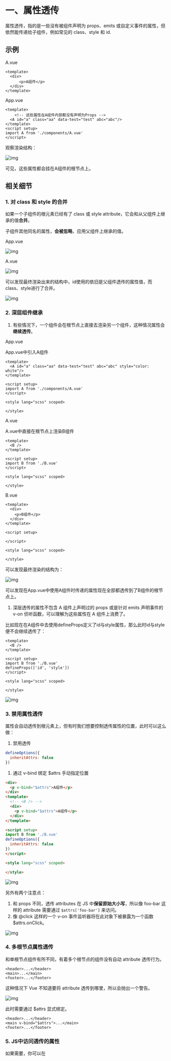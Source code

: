 # 一、属性透传

属性透传，指的是一些没有被组件声明为 props、emits 或自定义事件的属性，但依然能传递给子组件，例如常见的 class、style 和 id. 

## 示例

A.vue

```vue
<template>
  <div>
      <p>A组件</p>
  </div>
</template>
```

App.vue

```vue
<template>
    <!-- 这些属性在A组件内部都没有声明为Props -->
  <A id="a" class="aa" data-test="test" abc="abc"/>
</template>
<script setup>
import A from './components/A.vue'
</script>
```

观察渲染结构：

![img](https://cdn.nlark.com/yuque/0/2025/png/22253064/1739503948533-f2725776-326b-48db-aee7-1180ad614207.png)

可见，这些属性都会挂在A组件的根节点上。

## 相关细节

### 1. 对 class 和 style 的合并

如果一个子组件的根元素已经有了 class 或 style attribute，它会和从父组件上继承的值**合并**。

子组件其他同名的属性，**会被忽略**，应用父组件上继承的值。

App.vue

![img](https://cdn.nlark.com/yuque/0/2025/png/22253064/1739507548592-82dfc1e1-0cb7-4a47-b1bf-de8fd2b47f51.png)

A.vue

![img](https://cdn.nlark.com/yuque/0/2025/png/22253064/1739507562900-d24da2ad-84b2-4abd-9906-cf6f673a0f29.png)

可以发现最终渲染出来的结构中，id使用的依旧是父组件透传的属性值，而class、style进行了合并。

![img](https://cdn.nlark.com/yuque/0/2025/png/22253064/1739507593858-d80dcd6a-a48e-496e-9b59-adbee6fd668c.png)

### 2. 深层组件继承

1. 有些情况下，一个组件会在根节点上直接去渲染另一个组件，这种情况属性会**继续透传**。

App.vue

App.vue中引入A组件

```vue
<template>
  <A id="a" class="aa" data-test="test" abc="abc" style="color: white"/>
</template>

<script setup>
import A from './components/A.vue'
</script>

<style lang="scss" scoped>

</style>
```

A.vue

A.vue中直接在根节点上渲染B组件

```vue
<template>
  <B />
</template>

<script setup>
import B from './B.vue'
</script>

<style lang="scss" scoped>

</style>
```

B.vue

```vue
<template>
  <div>
    <p>B组件</p>
  </div>
</template>

<script setup>

</script>

<style lang="scss" scoped>

</style>
```

可以发现最终渲染的结构为：

![img](https://cdn.nlark.com/yuque/0/2025/png/22253064/1739507874703-1ca24786-a142-41e2-8ded-080ed6038b63.png)

可以发现在App.vue中使用A组件时传递的属性现在全部都透传到了B组件的根节点上。

1. 深层透传的属性不包含 A 组件上声明过的 props 或是针对 emits 声明事件的 v-on 侦听函数，可以理解为这些属性在 A 组件上消费了。

比如现在在A组件中去使用defineProps定义了id与style属性，那么此时id与style便不会继续透传了：

```vue
<template>
  <B />
</template>

<script setup>
import B from './B.vue'
defineProps(['id', 'style'])
</script>

<style lang="scss" scoped>

</style>
```

![img](https://cdn.nlark.com/yuque/0/2025/png/22253064/1739508087484-c4bf91a2-ce4f-4cf1-bafc-82a50006d55f.png)

### 3. 禁用属性透传

属性会自动透传到根元素上，但有时我们想要控制透传属性的位置，此时可以这么做：

1. 禁用透传

```javascript
defineOptions({
  inheritAttrs: false
})
```

1. 通过 v-bind 绑定 $attrs 手动指定位置

```html
<div>
  <p v-bind="$attrs">A组件</p>
</div>
<template>
  <!-- <B /> -->
  <div>
    <p v-bind="$attrs">A组件</p>
  </div>
</template>

<script setup>
import B from './B.vue'
defineOptions({
  inheritAttrs: false
})
</script>

<style lang="scss" scoped>

</style>
```

![img](https://cdn.nlark.com/yuque/0/2025/png/22253064/1739508187163-522e807e-b81b-4d27-9a4b-df79b8d2a992.png)

另外有两个注意点：

1. 和 props 不同，透传 attributes 在 JS 中**保留原始大小写**，所以像 foo-bar 这样的 attribute 需要通过 `$attrs['foo-bar']` 来访问。
2. 像 @click 这样的一个 v-on 事件监听器将在此对象下被暴露为一个函数 $attrs.onClick。

![img](https://cdn.nlark.com/yuque/0/2025/png/22253064/1739513080339-218bd56f-552b-4b92-adb1-78038e3f3caa.png)

### 4. 多根节点属性透传

和单根节点组件有所不同，有着多个根节点的组件没有自动 attribute 透传行为。

```vue
<header>...</header>
<main>...</main>
<footer>...</footer>
```

这种情况下 Vue 不知道要将 attribute 透传到哪里，所以会抛出一个警告。

![img](https://cdn.nlark.com/yuque/0/2025/png/22253064/1739513150523-548d878e-7418-43a3-a5c7-3ccf94a1d891.png)

此时需要通过 $attrs 显式绑定。

```vue
<header>...</header>
<main v-bind="$attrs">...</main>
<footer>...</footer>
```

### 5. JS中访问透传的属性

如果需要，你可以在 <script setup> 中使用 useAttrs API 来访问一个组件的所有透传 attribute：

```vue
<script setup>
import { useAttrs } from 'vue'

const attrs = useAttrs()
</script>
```

如果没有使用 <script setup>，attrs 会作为 setup 方法上下文对象的一个属性暴露：

```javascript
export default {
  setup(props, ctx) {
    // 透传 attribute 被暴露为 ctx.attrs
    console.log(ctx.attrs)
  }
}
```

# 二、依赖注入

Props 逐级传递存在的问题：

![img](https://cdn.nlark.com/yuque/0/2025/png/22253064/1739515849572-16eed864-eadb-4479-bf06-476bc513dbf6.png)

使用 Pinia 能够解决该问题，但是如果不用 Pinia 呢？

可以用依赖注入。

## 快速上手

整个依赖注入分为两个角色：

1. 提供方：负责**提供数据**
2. 注入方：负责**接收数据**

**1. 提供方**

要提供数据，可以使用 provide 方法。例如：

```vue
<script setup>
  import { provide } from 'vue'

  provide(/* 数据名称 */ 'message', /* 实际数据 */ 'hello!')
  provide('message', 'hello!')
</script>
```

该方法接收的参数也很简单：

1. 数据对应的名称
2. 实际的数据

**2. 注入方**

注入方通过 inject 方法来取得数据。例如：

```vue
<script setup>
  import { inject } from 'vue'

  const message = inject('message')
</script>
```

## 相关细节

### **1. 非 setup 语法糖**

如果没有使用 setup 语法糖，那么需要**保证 provide 和 inject 方法是在 setup 方法中同步调用的**：

```vue
import { provide } from 'vue'

  export default {
    setup() {
      provide(/* 注入名 */ 'message', /* 值 */ 'hello!')
    }
  }
import { inject } from 'vue'

  export default {
    setup() {
      const message = inject('message')
      return { message }
    }
  }
```

因为 Vue 的依赖注入机制需要在组件初始化期间同步建立依赖关系，这样可以**确保所有组件在渲染之前就已经获取到必要的依赖数据**。如果 provide 和 inject 在 setup 之外或异步调用，Vue 无法保证组件初始化完成之前所有的依赖关系已经正确建立。

### **2. 全局依赖提供**

```javascript
// main.js
import { createApp } from 'vue'

const app = createApp({})

app.provide(/* 注入名 */ 'message', /* 值 */ 'hello!')
```

在应用级别提供的数据在该应用内的所有组件中都可以注入。

### **3. 注入默认值**

注入方可以提供一个默认值，这一点类似于 props 的默认值。

```javascript
// 如果没有祖先组件提供 "message"
// value 会是 "这是默认值"
const value = inject('message', '这是默认值')
```

### **4. 提供响应式数据**

提供方所提供的值**可以是任意类型的值**，**包括响应式的值**。

注意点：

1. 如果提供的值是一个 ref，注入进来的会是该 ref 对象，而**不会自动解包**为其内部的值。
2. **尽可能将任何对响应式状态的变更都保持在提供方组件中**

```vue
<!-- 在供给方组件内 -->
<script setup>
  import { provide, ref } from 'vue'

  // 响应式数据
  const location = ref('North Pole')
  // 修改响应式数据的方法
  function updateLocation() {
    location.value = 'South Pole'
  }

  provide('location', {
    location,
    updateLocation
  })
</script>
<!-- 在注入方组件 -->
<script setup>
  import { inject } from 'vue'
  // 同时拿到响应式数据，以及修改该数据的方法
  const { location, updateLocation } = inject('location')
</script>

<template>
  <button @click="updateLocation">{{ location }}</button>
</template>
```

1. 使用 readonly 来提供只读值

```vue
<script setup>
  import { ref, provide, readonly } from 'vue'

  const count = ref(0)
  provide('read-only-count', readonly(count))
</script>
```

### **5. 使用Symbol作为数据名**

大型的应用建议最好使用 Symbol 来作为注入名以避免潜在的冲突。推荐在一个单独的文件中导出这些注入名 Symbol：

```javascript
// keys.js
export const myInjectionKey = Symbol()
// 在供给方组件中
import { provide } from 'vue'
import { myInjectionKey } from './keys.js'

provide(myInjectionKey, { /* 要提供的数据 */ });
// 注入方组件
import { inject } from 'vue'
import { myInjectionKey } from './keys.js'

const injected = inject(myInjectionKey)
```

实战案例：整个应用程序在多个组件中共享一些全局配置（主题颜色、用户信息...）



# 三、组合式函数

组合式函数，本质上也就是**代码复用**的一种方式。

- 组件：对结构、样式、逻辑进行复用
- 组合式函数：侧重于对 **有状态** 的逻辑进行复用



## 快速上手

实现一个鼠标坐标值的追踪器。

```vue
<template>
  <div>当前鼠标位置: {{ x }}, {{ y }}</div>
</template>
<script setup>
import { ref, onMounted, onUnmounted } from 'vue'

const x = ref(0)
const y = ref(0)

function update(event) {
  x.value = event.pageX
  y.value = event.pageY
}

onMounted(() => window.addEventListener('mousemove', update))
onUnmounted(() => window.removeEventListener('mousemove', update))
</script>
<style scoped></style>
```

多个组件中**复用这个相同的逻辑**，该怎么办？

答：使用组合式函数。将包含了状态的相关逻辑，一起提取到一个单独的函数中，该函数就是组合式函数。

hooks/useMouse.js

```javascript
import { ref, onMounted, onUnmounted } from 'vue'
export function useMouse() {

  const x = ref(0)
  const y = ref(0)

  function update(event) {
    x.value = event.pageX
    y.value = event.pageY
  }

  onMounted(() => window.addEventListener('mousemove', update))
  onUnmounted(() => window.removeEventListener('mousemove', update))
  
  return {x, y}
}
```

App.vue

```vue
<template>
  <div>
    x: {{ x }}, y: {{ y }}
  </div>
</template>

<script setup>
import { useMouse } from './hooks/useMouse'
const { x, y } = useMouse()
</script>

<style lang="scss" scoped>

</style>
```



## 相关细节

### 1. 组合式函数本身还可以相互嵌套

hooks/useEvent.js

```javascript
import { onMounted, onUnmounted } from "vue"

export function useEvent(target, event, cb) {
  onMounted(() => target.addEventListener(event, cb))
  onUnmounted(() => target.removeEventListener(event, cb))
}
```

hooks/useMouse.js

```javascript
import { ref } from 'vue'
import { useEvent } from './useEvent'
export function useMouse() {

  const x = ref(0)
  const y = ref(0)

  function update(event) {
    x.value = event.pageX
    y.value = event.pageY
  }

  useEvent(window, 'mousemove', update)
  
  return {x, y}
}
```

### 2. 和Vue2时期mixin区别

解决了 Vue2 时期 mixin 的一些问题。

1. **不清晰的数据来源**：当使用多个 minxin 的时候，实例上的数据属性来自于哪一个 mixin 不太好分辨。
2. **命名空间冲突**：如果多个 mixin 来自于不同的作者，可能会注册相同的属性名，造成命名冲突mixin

```javascript
const mixinA = {
  methods: {
    fetchData() {
      // fetch data logic for mixin A
      console.log('Fetching data from mixin A');
    }
  }
};

const mixinB = {
  methods: {
    fetchData() {
      // fetch data logic for mixin B
      console.log('Fetching data from mixin B');
    }
  }
};

new Vue({
  mixins: [mixinA, mixinB],
  template: `
    <div>
      <button @click="fetchData">Fetch Data</button>
    </div>
  `
});
```

组合式函数：

```javascript
// useMixinA.js
import { ref } from 'vue';

export function useMixinA() {
  function fetchData() {
    // fetch data logic for mixin A
    console.log('Fetching data from mixin A');
  }

  return { fetchData };
}

// useMixinB.js
import { ref } from 'vue';

export function useMixinB() {
  function fetchData() {
    // fetch data logic for mixin B
    console.log('Fetching data from mixin B');
  }

  return { fetchData };
}
```

组件使用上面的组合式函数：

```javascript
import { defineComponent } from 'vue';
import { useMixinA } from './useMixinA';
import { useMixinB } from './useMixinB';

export default defineComponent({
  setup() {
    // 这里必须要给别名
    const { fetchData: fetchDataA } = useMixinA();
    const { fetchData: fetchDataB } = useMixinB();

    fetchDataA();
    fetchDataB();

    return { fetchDataA, fetchDataB };
  },
  template: `
    <div>
      <button @click="fetchDataA">Fetch Data A</button>
      <button @click="fetchDataB">Fetch Data B</button>
    </div>
  `
});
```

1. 隐式的跨mixin交流mixin

```javascript
export const mixinA = {
  data() {
    return {
      sharedValue: 'some value'
    };
  }
};
export const minxinB = {
  computed: {
    dValue(){
      // 和 mixinA 具有隐式的交流
      // 因为最终 mixin 的内容会被合并到组件实例上面，因此在 mixinB 里面可以直接访问 mixinA 的数据
      return this.sharedValue + 'xxxx';
    }
  }
}
```

组合式函数：交流就是显式的

```javascript
import { ref } from 'vue';

export function useMixinA() {
  const sharedValue = ref('some value');
  return { sharedValue };
}
```

此时如果useMixinB中想使用sharedValue就得以参数的形式传递进来：

```javascript
import { computed } from 'vue';

export function useMixinB(sharedValue) {
  const derivedValue = computed(() => sharedValue.value + ' extended');
  return { derivedValue };
}
<template>
  <div>
    {{ derivedValue }}
  </div>
</template>

<script>
import { defineComponent } from 'vue';
import { useMixinA } from './useMixinA';
import { useMixinB } from './useMixinB';

export default defineComponent({
  setup() {
    const { sharedValue } = useMixinA();
    
    // 两个组合式函数的交流是显式的
    const { derivedValue } = useMixinB(sharedValue);

    return { derivedValue };
  }
});
</script>
```



### 3.异步状态

根据异步请求的情况显示不同的信息：

```vue
<template>
  <div v-if="error">Oops! Error encountered: {{ error.message }}</div>
  <div v-else-if="data">
    Data loaded:
    <pre>{{ data }}</pre>
  </div>
  <div v-else>Loading...</div>
</template>
<script setup>
import { ref } from 'vue'

// 发送请求获取数据
const data = ref(null)
// 错误
const error = ref(null)

fetch('...')
  .then((res) => res.json())
  .then((json) => (data.value = json))
  .catch((err) => (error.value = err))
</script>
```

如何复用这段逻辑？仍然是提取成一个组合式函数。

如下：

```javascript
import { ref } from 'vue'
export function useFetch(url) {
  const data = ref(null)
  const error = ref(null)

  fetch(url)
    .then((res) => res.json())
    .then((json) => (data.value = json))
    .catch((err) => (error.value = err))

  return { data, error }
}
```

现在重构上面的组件：

```vue
<template>
  <div v-if="error">Oops! Error encountered: {{ error.message }}</div>
  <div v-else-if="data">
    Data loaded:
    <pre>{{ data }}</pre>
  </div>
  <div v-else>Loading...</div>
</template>
<script setup>
import {useFetch} from './hooks/useFetch';
const {data, error} = useFetch('xxxx')
</script>
```



这里为了更加灵活，我们想要传递一个响应式数据：

```javascript
const url = ref('first-url');
// 请求数据
const {data, error} = useFetch(url);
// 修改 url 的值后重新请求数据
url.value = 'new-url';
```

此时我们就需要重构上面的组合式函数：

```javascript
import { ref, watchEffect, toValue } from 'vue'
export function useFetch(url) {
  const data = ref(null)
  const error = ref(null)

  const fetchData = () => {
    // 每次执行 fetchData 的时候，重制 data 和 error 的值
    data.value = null
    error.value = null

    fetch(toValue(url))
      .then((res) => res.json())
      .then((json) => (data.value = json))
      .catch((err) => (error.value = err))
  }

  watchEffect(() => {
    fetchData()
  })

  return { data, error }
}
```

toValue: 如果传递的是一个普通数据直接返回，如果是一个响应式数据返回.value



**约定和最佳实践**

**1. 命名**：组合式函数约定用**驼峰命名法**命名，并**以“use”作为开头**。例如前面的 useMouse、useEvent.

**2. 输入参数**：注意参数是**响应式数据**的情况。如果你的组合式函数在输入参数是 ref 或 getter 的情况下创建了响应式 effect，为了让它能够被正确追踪，请确保要么使用 watch( ) 显式地监视 ref 或 getter，要么在 watchEffect( ) 中调用 toValue( )。

**3. 返回值**

组合式函数中推荐返回一个普通对象，该对象的每一项是 ref 数据，这样可以保证在解构的时候仍然能够保持其响应式的特性：

```javascript
// 组合式函数
export function useMouse() {
  const x = ref(0)
  const y = ref(0)

  // ...
  
  return { x, y }
}
import { useMouse } from './hooks/useMouse'
// 可以解构
const { x, y } = useMouse()
```

如果希望以对象属性的形式来使用组合式函数中返回的状态，可以将返回的对象用 reactive 再包装一次即可：

```javascript
import { useMouse } from './hooks/useMouse'
const mouse = reactive(useMouse())
```

**4. 副作用**

在组合式函数中可以执行副作用，例如添加 DOM 事件监听器或者请求数据。但是请确保在 onUnmounted 里面清理副作用。

例如在一个组合式函数设置了一个事件监听器，那么就需要在 onUnmounted 的时候移除这个事件监听器。

```javascript
export function useMouse() {
  // ...

  onMounted(() => window.addEventListener('mousemove', update))
  onUnmounted(() => window.removeEventListener('mousemove', update))

    // ...
}
```

也可以像前面 useEvent 一样，专门定义一个组合式函数来处理副作用：

```javascript
import { onMounted, onUnmounted } from 'vue'

export function useEventListener(target, event, callback) {
  // 专门处理副作用的组合式函数
  onMounted(() => target.addEventListener(event, callback))
  onUnmounted(() => target.removeEventListener(event, callback))
}
```

**5. 使用限制**

1. 只能在 <script setup>或 setup( ) 钩子中调用：确保在组件实例被创建时，所有的组合式函数都被正确初始化。特别如果你使用的是选项式 API，那么需要在 setup 方法中调用组合式函数，并且返回，这样才能暴露给 this 及其模板使用

```javascript
import { useMouse } from './mouse.js'
import { useFetch } from './fetch.js'

export default {
  setup() {
    // 因为组合式函数会返回一些状态
    // 为了后面通过 this 能够正确访问到这些数据状态
    // 必须在 setup 的时候调用组合式函数
    const { x, y } = useMouse()
    const { data, error } = useFetch('...')
    return { x, y, data, error }
  },
  mounted() {
    // setup() 暴露的属性可以在通过 `this` 访问到
    console.log(this.x)
  }
  // ...其他选项
}
```

1. 只能被同步调用：组合式函数需要同步调用，以确保在组件实例的初始化过程中，所有相关的状态和副作用都能被正确地设置和处理。如果组合式函数被异步调用，可能会导致在组件实例还未完全初始化时，尝试访问未定义的实例数据，从而引发错误。
2. 可以在像 onMounted 生命周期钩子中调用：在某些情况下，可以在如 onMounted 生命周期钩子中调用组合式函数。这些生命周期钩子也是**同步执行**的，并且在组件实例已经被初始化后调用，因此可以安全地使用组合式函数。



# 四、自定义指令

Vue内置指令：

- v-if
- v-for
- v-show
- v-html
- v-model
- v-on
- v-bind
- ....

自定义指令的本质也是一种复用。

目前为止复用的方式有：

- 组件: 对结构、样式、逻辑的一种复用
- 组合式函数：侧重于对**有状态的逻辑**进行复用
- 自定义指令：重用涉及普通元素的底层 DOM 访问的逻辑

## 快速上手

App.vue

```vue
<template>
  <input type="text" v-focus />
</template>
<script setup>
// 这里是局部注册自定义指令，只在 App.vue里面生效
const vFocus = {
  // 键值对
  // 键：生命周期钩子 值：函数
  mounted: (el) => {
    // 这个是 DOM 原生方法，用来让元素获取焦点
    el.focus()
  }
}
</script>
<style scoped></style>
```

指令名称要以`v`开头

## 相关细节

### 1. 不同组件写法下的自定义指令

1. Vue3 setup 语法setup 写法中**任何以 v 开头的驼峰式命名的变量**都可以被用作一个自定义指令。
2. 非 setup 语法：**需要在 directives 中进行注册**，例如：App.vue

```vue
<script>
export default {
  // 有一个directives的配置选项
  directives: {
    focus: {
      mounted: (el) => el.focus()
    }
  }
}
</script>

<template>
  <input v-focus />
</template>
```

### 2. 全局注册

在 app 应用实例上面通过 directive 来进行注册。

main.js

```javascript
import { createApp } from 'vue';
import App from './App.vue';

const app = createApp(App);

// 创建一个全局的自定义指令 v-focus
// 全局注册的自定义指令可以在所有组件里面使用
app.directive('focus', {
  mounted(el) {
    el.focus();
  }
});

app.mount('#app');
```

简化写法：

```javascript
// 注意第二个参数，不再是对象而是函数
app.directive('color', (el, binding) => {
  // 这会在 `mounted` 和 `updated` 时都调用
  el.style.color = binding.value
})
```

第二个参数是一个函数而非对象，之前对象可以指定具体哪个生命周期，而**函数对应的就固定是 mounted 和 updated 生命周期**。

### 3. 指令钩子

对象内是和生命周期钩子相关的键值对，可以选择其他生命周期钩子函数：

```javascript
const myDirective = {
  // 在绑定元素的 attribute 前
  // 或事件监听器应用前调用
  created(el, binding, vnode) {
    // 下面会介绍各个参数的细节
  },
  // 在元素被插入到 DOM 前调用
  beforeMount(el, binding, vnode) {},
  // 在绑定元素的父组件
  // 及他自己的所有子节点都挂载完成后调用
  mounted(el, binding, vnode) {},
  // 绑定元素的父组件更新前调用
  beforeUpdate(el, binding, vnode, prevVnode) {},
  // 在绑定元素的父组件
  // 及他自己的所有子节点都更新后调用
  updated(el, binding, vnode, prevVnode) {},
  // 绑定元素的父组件卸载前调用
  beforeUnmount(el, binding, vnode) {},
  // 绑定元素的父组件卸载后调用
  unmounted(el, binding, vnode) {}
}
```

指令的钩子函数，会有这么一些参数：

1. el：**指令绑定到的元素**。这可以用于直接操作 DOM。
2. binding：这是一个**对象**

例如：

```vue
<div v-example:foo.bar="baz">
```

binding 参数如下：

```javascript
{
  arg: 'foo',
  modifiers: { bar: true },
  value: /* baz 的值 */,
  oldValue: /* 上一次更新时 baz 的值 */
}
```

换句话说，通过 binding 对象，可以获取到用户在使用指令时的一些 **详细** 信息，回头需要根据这些详细信息做不同处理。

再来看一个前面学过的内置指令：

```vue
<div v-bind:id="id">
```

binding 参数如下：

```javascript
{
  arg: 'id',
  value: /* id 的值 */,
  oldValue: /* 上一次更新时 id 的值 */
}
```

- **value**：传递给指令的值。例如在 v-my-directive="1 + 1" 中，值是 2。 
- **oldValue**：之前的值，仅在 beforeUpdate 和 updated 中可用。无论值是否更改，它都可用。 
- **arg**：传递给指令的**参数** (如果有的话)。例如在 v-my-directive:foo 中，参数是 "foo"。 
- **modifiers**：一个包含**修饰符的对象**。例如在 v-my-directive.foo.bar 中，修饰符对象是 { foo: true, bar: true }。 
- **instance**：使用该指令的**组件实例**。 
- **dir**：指令的定义对象。

1. **vnode**：代表绑定元素的底层 VNode。
2. **preVnode**：代表之前的渲染中指令所绑定元素的 VNode。仅在 beforeUpdate 和 updated 钩子中可用。

### 4. 传递多个值

正常情况下，会给指令传递一个值，例如：

```vue
<div v-bind:id="id">
```

这里给指令传递的值就是 id.

但是有些时候的需求是传递多个值，这个时候可以使用**对象字面量**，例如：

```vue
<div v-demo="{ color: 'white', text: 'hello!' }"></div>
```

这里就通过对象的方式传递了多个值：

```javascript
app.directive('demo', (el, binding) => {
  // binding.value 
  console.log(binding.value.color) // => "white"
  console.log(binding.value.text) // => "hello!"
})
```

## 案例

1. 创建一个自定义指令 v-permission，用于控制 DOM 元素根据用户权限列表来显示

2. 创建一个自定义指令 v-time，用于显示相对时间，例如 XX秒前、XX分前、XX小时前、20XX-XX-XX

   

# 五、自定义插件

插件（plugin）是一种可选的独立模块，它可以添加特定功能或特性，而无需修改主程序的代码。

每个需求功能都不一样，框架是无法预知的。

所以干脆提供一种机制，自己去写某些逻辑，然后加入到框架中即可。

这种机制就是插件。

## 插件的使用与制作

Vue中使用插件：

```javascript
const app = createApp();
// 通过use方法来使用插件
app.use(router).use(pinia).use(ElementPlus).mount('#app')
```

Vue中制作插件：

1. 一个插件可以是一个**拥有 install 方法的对象**：

```javascript
const myPlugin = {
  install(app, options) {
    // 配置此应用
  }
}
```

1. 也可以直接是**一个安装函数本身**：

```javascript
const install = function(app, options){}
```

安装方法接收两个参数：

1. app：应用实例
2. options：额外选项，**这是在使用插件时传入的额外信息**

```javascript
app.use(myPlugin, {
  /* 可选的选项，会传递给 options */
})
```

Vue中插件带来的增强包括：

1. 通过 `app.component` 和 `app.directive` 注册一到多个全局组件或自定义指令
2. 通过 `app.provide` 使一个资源注入进整个应用
3. 向 a`pp.config.globalProperties `中添加一些全局实例属性或方法
4. 一个可能上述三种都包含了的功能库 (例如 vue-router)

例如：自定义组件库时，install 方法所做的事情就是往当前应用注册所有的组件：

```javascript
import Button from './Button.vue';
import Card from './Card.vue';
import Alert from './Alert.vue';

const components = [Button, Card, Alert];

const myPlugin = {
  install(app, options){
    // 这里要做的事情，其实就是引入所有的自定义组件
    // 然后将其注册到当前的应用里面
    components.forEach(com=>{
      app.component(com.name, com);
    })
  }
}

export default myPlugin;
```



## 案例

在企业级应用开发中，经常需要一个 **全局错误处理和日志记录插件**，它能够帮助捕获和记录全局的错误信息，并提供一个集中化的日志记录机制。

我们的插件目标如下：

1. **捕获全局的 Vue 错误**和**未处理的 Promise 错误**。
2. 将错误信息**记录到控制台**或**发送到远程日志服务器**。
3. 提供一个 Vue 组件用于显示最近的错误日志。

# 六、Transition

Transition 是 Vue 提供的一个内置组件，作用：会在一个元素或组件**进入**和**离开** DOM 时应用动画。

在 Web 应用中，有一个很常见的需求，就是针对元素的进入或者离开应用动画。

不用 Transition 组件行不行？

当然可以。

## 基本使用方式

1. 不用 Transition 代码示例

```vue
<template>
  <div>
    <button @click="show = !show">切换</button>
    <div :class="['fade', { active: show, leave: !show }]">
      <h1>动画</h1>
      <p>淡入淡出</p>
    </div>
  </div>
</template>

<script setup>
  import { ref } from 'vue'
  const show = ref(true)
</script>

<style scoped>
  .fade {
    transition: 1s;
  }

  .active {
    opacity: 1;
  }

  .leave {
    opacity: 0;
  }
</style>
```

1. 使用 Transition 代码示例

```vue
<template>
  <div>
    <button @click="show = !show">切换</button>
    <div :class="['fade', { active: show, leave: !show }]">
      <h1>动画</h1>
      <p>淡入淡出</p>
    </div>
    <Transition>
      <div v-if="show">
        <h1>动画</h1>
        <p>淡入淡出</p>
      </div>
    </Transition>
  </div>
</template>

<script setup>
  import { ref } from 'vue'
  const show = ref(true)
</script>

<style scoped>
  .fade {
    transition: 1s;
  }

  .active {
    opacity: 1;
  }

  .leave {
    opacity: 0;
  }

  .v-enter-active,
  .v-leave-active {
    transition: opacity 1s;
  }

  .v-enter-from,
  .v-leave-to {
    opacity: 0;
  }

  .v-enter-to,
  .v-leave-from {
    opacity: 1;
  }
</style>
```

【注意】由于Transition是在元素或组件进入或离开时应用动画，所以在使用transition时，需要在div上加上`v-if="show"`

思考🤔：使用 Transition 带来的好处是什么？

使用 Transition，它会自动的控制一组特定样式类的挂载和移除，这样的话模板就会清爽很多。但是对应的样式类还是要自己来写，因为 Vue无法预知你要如何进入和离开，它只负责在特定时间挂载和移除样式类。

Transition 样式类有 6 个，分别对应两大阶段：

![img](https://cdn.nlark.com/yuque/0/2025/png/22253064/1739615048441-b7257f50-a14c-4da7-8ccb-4aebbd259ee7.png)

1. 进入

- v-enter-from
- v-enter-to
- v-enter-active

1. 离开

- v-leave-from
- v-leave-to
- v-leave-active

以进入为例，Vue 会在元素**插入之前**，自动的挂上 v-enter-from 以及 v-enter-active 类，类似于：（所以在控制台中是看不到v-enter-from的，因为是插入到DOM之前才会有的）

```html
<div v-if="show" class="v-enter-from v-enter-active">
  <h1>动画</h1>
  <p>淡入淡出</p>
</div>
```

**元素插入完成后**，会移除 v-enter-from 样式类，然后插入 v-enter-to，类似于：

```html
<div v-if="show" class="v-enter-to v-enter-active">
  <h1>动画</h1>
  <p>淡入淡出</p>
</div>
```

也就是说，整个从插入前到插入后，v-enter-active 样式类是一直有的，不过插入前会挂载 v-enter-from，插入后会挂载 v-enter-to

而这 3 个样式类所对应的样式分别是：

- v-enter-from：opacity: 0;
- v-enter-to：opacity: 1;
- v-enter-active：transition: opacity 3s;

这就自然出现了淡入淡出的效果。**当整个过渡效果结束后，这 3 个辅助样式类会一并被移除掉**。

## 其他相关细节

### 1. 过渡效果命名

假设 Transition 传递了 name 属性，那么就不会以 v 作为前缀，而是以 name 作为前缀：

```vue
<Transition name="fade">
                          ...
</Transition>
```

- fade-enter-from
- fade-enter-to
- fade-enter-active

另外还可以直接指定过渡的类是什么，可以传递这些 props 来指定自定义 class：

- enter-from-class
- enter-active-class
- enter-to-class
- leave-from-class
- leave-active-class
- leave-to-class

```vue
<template>
  <div>
    <button @click="show = !show">切换</button>
    <Transition 
      enter-active-class="fade" 
      leave-active-class="fade"
      enter-to-class="enter"
      enter-from-class="leave"
      leave-from-class="enter"
      leave-to-class="leave"
    >
      <div v-if="show">
        <h1>动画</h1>
        <p>淡入淡出</p>
      </div>
    </Transition>
  </div>
</template>

<script setup>
import { ref } from 'vue'
const show = ref(true)
</script>

<style scoped>
.fade {
  transition: 1s;
}
.enter {
  opacity: 1;
}
.leave {
  opacity: 0;
}
</style>
```

### 2. 搭配animation

也可以搭配 CSS 的 animation 来使用，这个时候只需要简单的在 *-enter/leave-active 样式类下使用动画即可。

```vue
<template>
  <div>
    <button @click="show = !show">切换</button>
    <Transition name="bounce">
      <div v-if="show">
        <h1>动画</h1>
        <p>跳动</p>
      </div>
    </Transition>
  </div>
</template>

<script setup>
  import { ref } from 'vue'
  const show = ref(true)
</script>

<style scoped>
  .bounce-enter-active {
    animation: bounce-in 1s;
  }

  .bounce-leave-active {
    animation: bounce-in 1s reverse;
  }

  @keyframes bounce-in {
    0% {
      transform: scale(0);
    }
    50% {
      transform: scale(1.5);
    }
    100% {
      transform: scale(1);
    }
  }
</style>
```

### 3. 常用属性

1. appear：在初始渲染时就应用过渡
2. mode：用于指定过渡模式，可选值有

- in-out：新元素先执行过渡，旧元素等待新元素过渡完成后再离开
- out-in：旧元素先执行过渡，旧元素过渡完成后新元素再进入

### 4. 使用key

有些时候会存在这么一种情况，就是不存在元素的进入和离开，仅仅是文本节点的更新，此时就不会发生过渡。

要解决这种情况也很简单，添加上 key 即可。

```vue
<template>
  <div>
    <button @click="show = !show">切换</button>
    <Transition name="fade" mode="out-in">
      <p :key="message">{{ message }}</p>
    </Transition>
  </div>
</template>

<script setup>
  import { ref, computed } from 'vue'
  const show = ref(true)
  const message = computed(() => {
    return show.value ? 'Hello' : 'World'
  })
</script>

<style scoped>
  .fade-enter-active,
  .fade-leave-active {
    transition: opacity 1s;
  }

  .fade-enter-from,
  .fade-leave-to {
    opacity: 0;
  }

  .fade-enter-to,
  .fade-leave-from {
    opacity: 1;
  }
</style>
```

### JS钩子

除了通过 CSS 来实现动画，常见的实现动画的方式还有就是 JS. Transition 组件也支持 JS 钩子的写法：

```vue
<Transition
  @before-enter="onBeforeEnter"
  @enter="onEnter"
  @after-enter="onAfterEnter"
  @enter-cancelled="onEnterCancelled"
  @before-leave="onBeforeLeave"
  @leave="onLeave"
  @after-leave="onAfterLeave"
  @leave-cancelled="onLeaveCancelled"
  >
  <!-- ... -->
</Transition>

<script setup>
  const onEnter = (el, done) => {
    // ...
  }
</script>
```

done 方法的作用如下：

1. 通知 Vue 过渡完成：在执行完自定义的进入或离开动画后，调用 done 方法告诉 Vue 当前过渡已完成，从而允许 Vue 继续处理 DOM 更新。
2. 处理异步操作：如果在过渡期间需要进行异步操作（例如等待数据加载或执行网络请求），可以在异步操作完成后调用 done 方法。

示例如下：

```vue
<template>
  <div class="container">
    <div class="btns">
      <button @click="show = !show">切换</button>
    </div>
    <!-- 之前是在特定的时间挂对应的 CSS 样式类 -->
    <!-- 现在是在特定的时间触发事件处理函数 -->
    <Transition @before-enter="beforeEnter" @enter="enter" @leave="leave">
      <p v-if="show" class="box">Hello World</p>
    </Transition>
  </div>
</template>

<script setup>
  import { ref } from 'vue'
  const show = ref(true)

  function beforeEnter(el) {
    // 在元素进入之前，设置初始样式
    el.style.opacity = 0
    el.style.transform = 'translateY(-20px)'
  }

  function enter(el, done) {
    // 这里设置 setTimeout 是为了让浏览器有时间应用初始样式
    // 将这个函数推到下一个事件循环中执行
    // 避免初始样式和目标样式在同一帧中执行
    setTimeout(() => {
      el.style.transition = 'all 1s'
      el.style.opacity = 1
      el.style.transform = 'translateY(0)'
      done()
    }, 0)
  }

  function leave(el, done) {
    // 因为元素已经在文档中了，直接设置样式即可
    el.style.transition = 'all 1s'
    el.style.opacity = 0
    el.style.transform = 'translateY(-20px)'
    // 这里的 setTimeout 是为了让动画执行完毕后再调用 done
    // 保证和过渡时间一致
    setTimeout(() => {
      done()
    }, 1000)
  }
</script>

<style scoped>
  .container {
    text-align: center;
  }
  .btns button {
    margin: 1em 0.5em;
  }
  .box {
    width: 200px;
    height: 50px;
    background-color: #42b983;
    color: white;
    display: flex;
    justify-content: center;
    align-items: center;
    margin: 20px auto;
  }
</style>
```

相比前面纯 CSS 的方式，JS 钩子在动画控制方面会更加灵活:

1. 精确控制过渡效果
2. 处理异步操作
3. 动态计算和条件逻辑
4. 与第三方库集成

#### 与第三方库集成

```vue
<script setup>
  import { ref } from 'vue'
  import { gsap } from 'gsap'
  const show = ref(true)

  function beforeEnter(el) {
    gsap.set(el, { opacity: 0, y: -20})
  }

  function enter(el, done) {
    gsap.to(el, {
      duration: 1,
      opacity: 1,
      y: 0,
      onComplete: done
    })
  }

  function leave(el, done) {
    gsap.to(el, {
      duration: 1,
      opacity: 0,
      y: -20,
      onComplete: done
    })
  }
</script>
```

## 案例

图片切换效果

```vue
<template>
  <div class="container">
    <div class="btns">
      <button @click="prev">上一张</button>
      <button @click="next">下一张</button>
    </div>
    <!-- 根据不同的方向，name不同 -->
    <!-- 下一张：next-image -->
    <!-- 上一张：prev-image -->
    <Transition :name="`${direction}-image`">
      <img class="image" :key="curIndex" :src="curImage" />
    </Transition>
  </div>
</template>

<script setup>
import { ref, computed } from 'vue'

// 定义一个图片索引
const curIndex = ref(0)

// 图片数组
const images = [
  'https://10.idqqimg.com/eth/ajNVdqHZLLAJib8odhz8Th2Z4Gat0axooYaxANJlaLEwTomre0hx8Y5yib6FxDZxsgiaYG1W2ETbrU/130?tp=webp',
  'https://10.idqqimg.com/eth/ajNVdqHZLLDqYf0PtFibF9JNOnRbAw7DicWPicmfRkQwPeK2mnZ7ZJzZFdsCwCWdcwhEqoVphXiaDHE/130?tp=webp',
  'https://thirdqq.qlogo.cn/g?b=sdk&k=LaERpMuX1ZjWTQmhrhst6Q&s=100&t=0&tp=webp',
  'https://10.idqqimg.com/eth/ajNVdqHZLLDXIjdTYsqbfkxiaibd3lYGEgfiaEwficYfK2ogZDicCxaKibVibGA2Cj2ltgOvCm1tbRs1iac/130?tp=webp',
  'https://thirdqq.qlogo.cn/g?b=sdk&k=pfIficic6WRliaLULZudVI5Tw&s=640&t=1600139160&tp=webp'
]

// 定义一个移动方向
const direction = ref('next')

// 根据当前索引返回对应图片
const curImage = computed(() => images[curIndex.value])
// 最大索引值
const maxIndex = computed(() => images.length - 1)

function prev() {
  curIndex.value--
  if (curIndex.value < 0) {
    // 跳转到最后一张
    curIndex.value = maxIndex.value
  }
  direction.value = 'prev'
}

function next() {
  curIndex.value++
  if (curIndex.value > maxIndex.value) {
    // 跳转到第一张
    curIndex.value = 0
  }
  direction.value = 'next'
}
</script>

<style scoped>
/* 容器样式 */
.container {
  text-align: center;
}

/* 按钮样式 */
.btns button {
  margin: 1em 0.5em;
}

/* 图片样式 */
.image {
  width: 200px;
  height: 200px;
  border-radius: 50%;
  position: absolute;
  left: 50%;
  margin-left: -100px;
  top: 100px;
}

/* active阶段需要过渡 */
.next-image-enter-active,
.next-image-leave-active,
.prev-image-enter-active,
.prev-image-leave-active {
  transition: 0.5s;
}

.next-image-enter-from,
.next-image-leave-to,
.prev-image-enter-from,
.prev-image-leave-to {
  opacity: 0;
}

.next-image-enter-from,
.prev-image-leave-to {
  transform: translateX(200px);
}

.next-image-leave-to,
.prev-image-enter-from {
  transform: translateX(-200px);
}
</style>
```

# 七、TransitionGroup

TransitionGroup 仍然是 Vue 里面一个内置的组件。作用：用于解决**多个元素**的过渡问题。

## 案例演示

下面的代码使用 Transition 为项目添加过渡效果，但是没有生效：

```vue
<template>
  <div class="container">
    <div class="btns">
      <button @click="addItem">添加项目</button>
      <button @click="removeItem">移除项目</button>
    </div>
    <Transition name="fade">
      <ul>
        <li v-for="item in items" :key="item" class="box">{{ item }}</li>
      </ul>
    </Transition>
  </div>
</template>
<script setup>
import { ref } from 'vue'

const items = ref(['内容1', '内容2', '内容3'])

const addItem = () => {
  items.value.push(`内容${items.value.length + 1}`)
}

const removeItem = () => {
  items.value.pop()
}
</script>
<style>
.container {
  text-align: center;
}
.btns button {
  margin: 1em 0.5em;
}
.box {
  background-color: #42b983;
  color: white;
  margin: 5px auto;
  padding: 10px;
  width: 200px;
}
.fade-enter-active,
.fade-leave-active {
  transition: opacity 1s;
}
.fade-enter-from,
.fade-leave-to {
  opacity: 0;
}
</style>
```

问题🙋 为什么过渡不生效？

答案：因为这里对项目的新增和移除都是针对的 li 元素，但是 Transition 下面是 ul，ul 是一直存在的。

并且 Transition 下面只能有一个根元素。如果存放多个根元素，会报错：<Transition> expects exactly one child element or component.

此时就可以使用 TransitionGroup 来解决这个问题。代码重构如下：

```vue
<TransitionGroup name="fade" tag="ul">
  <li v-for="item in items" :key="item" class="box">{{ item }}</li>
</TransitionGroup>
```



## 相关细节

TransitionGroup 可以看作是 Transition 的一个升级版，它支持和 Transition 基本相同的 props、CSS 过渡 class 和 JavaScript 钩子监听器，但有以下几点区别： 

1. 默认情况下，它不会渲染一个容器元素。但可以通过传入 tag prop 来指定一个元素作为容器元素来渲染。 
2. 过渡模式 mode 在这里**不可用**，因为不再是在互斥的元素之间进行切换。 
3. 列表中的每个元素都必须有一个独一无二的 key attribute。
4. CSS 过渡 class **会被应用在列表内的元素上**，而不是容器元素上。



## 实战案例

使用过渡效果优化待办事项的显示效果

```vue
<template>
  <div class="container">
    <input
      type="text"
      v-model="newContent"
      class="todo-content"
      placeholder="请输入新的待办事项"
      @keypress.enter="addNewItem"
    />
  </div>
  <TransitionGroup tag="ul" name="fade" class="todo-container">
    <li v-for="item in todos" :key="item.id" class="todo">
      <span>{{ item.content }}</span>
      <button @click="deleteItem(item)">删除</button>
    </li>
  </TransitionGroup>
</template>

<script setup>
import { ref } from 'vue'

const newContent = ref('')

/**
 * 生成随机id
 */
function randomId() {
  return Math.random().toString(36).substr(2, 9)
}

const todos = ref([
  { id: randomId(), content: '任务1' },
  { id: randomId(), content: '任务2' },
  { id: randomId(), content: '任务3' }
])

function deleteItem(item) {
  todos.value = todos.value.filter((todo) => todo.id !== item.id)
}

function addNewItem() {
  if (newContent.value.trim() === '') return
  todos.value.unshift({
    id: randomId(),
    content: newContent.value
  })
  newContent.value = ''
}
</script>

<style scoped>
.container {
  width: 600px;
  margin: 1em auto;
  padding: 1.5em;
  border-radius: 5px;
}
.shuffle {
  margin: 1em 0;
}
.todo-content {
  box-sizing: border-box;
  width: 100%;
  height: 50px;
  border-radius: 5px;
  outline: none;
  font-size: 1.3em;
  padding: 0 1em;
  border: 1px solid #ccc;
}
.todo-container {
  list-style: none;
  padding: 0;
  margin: 1em 0;
}
.todo {
  padding: 0.5em 0;
  border-bottom: 1px solid #ccc;
  display: flex;
  justify-content: space-between;
  margin-bottom: 1em;
}

/* xxx-enter-active 新元素进入的时候会挂这个类 */
/* xxx-leave-active 元素离开的时候会挂这个类 */
/* xxx-move 其他元素涉及到移动的时候，会挂这个类 */

.fade-enter-active,
.fade-leave-active,
.fade-move {
  transition: 0.5s;
}
.fade-leave-to {
  opacity: 0;
  transform: translateX(100%);
}
</style>
```

【注意】如果涉及到其他元素移动，那么会挂上xx-move这个类
